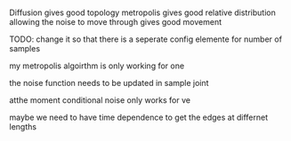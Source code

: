 ####
Diffusion gives good topology
metropolis gives good relative distribution
allowing the noise to move through gives good movement


TODO:
change it so that there is a seperate config elemente for number of samples

my metropolis algoirthm is only working for one 

the noise function needs to be updated in sample joint 

atthe moment conditional noise only works for ve

maybe we need to have time dependence to get the edges at differnet lengths